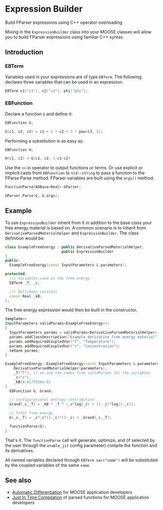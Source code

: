 # Expression Builder

Build FParser expressions using C++ operator overloading

Mixing in the `ExpressionBuilder` class into your MOOSE classes will allow you to build FParser expressions using familiar C++ syntax.

## Introduction

### EBTerm

Variables used in your expressions are of type `EBTerm`. The following declares three variables that can be used in an expression:

```cpp
EBTerm c1("c1"), c2("c3"), phi("phi");
```

### EBFunction

Declare a function `G` and define it:

```cpp
EBFunction G;

G(c1, c2, c3) = c1 + 2 * c2 + 3 * pow(c3, 2);
```

Performing a substitution is as easy as:

```cpp
EBFunction H;

H(c1, c2) = G(c1, c2, 1-c1-c2)
```

Use the `<<` io operator to output functions or terms. Or use explicit or implicit casts from `EBFunction` to `std::string` to pass a function to the FParse Parse method. FParser variables are built using the `args()` method.

```cpp
FunctionParserADBase<Real> GParser;

GParser.Parse(G, G.args);
```

## Example

To use `ExpressionBuilder` inherit from it in addition to the base class your free energy material is based on. A common scenario is to inherit from `DerivativeParsedMaterialHelper` and `ExpressionBuilder`. The class definition would be:

```cpp
class ExampleFreeEnergy : public DerivativeParsedMaterialHelper,
                          public ExpressionBuilder
{
public:
  ExampleFreeEnergy(const InputParameters & parameters);

protected:
  /// Variables used in the free energy
  EBTerm _T, _c;

  /// Boltzmann constant
  const Real _kB;  
};
```

The free energy expression would then be built in the constructor.

```cpp
template<>
InputParameters validParams<ExampleFreeEnergy>()
{
  InputParameters params = validParams<DerivativeParsedMaterialHelper>();
  params.addClassDescription("Example derivative free energy material");
  params.addRequiredCoupledVar("T", "Temperature");
  params.addRequiredCoupledVar("c", "Concentration");
  return params;
}

ExampleFreeEnergy::ExampleFreeEnergy(const InputParameters & parameters) :
    DerivativeParsedMaterialHelper(parameters),
    _T("T"), // we use the names from validParams for the variables
    _c("c"),
    _kB(8.6173324e-5)
{
  EBFunction G, Grand;

  // configurational entropy contribution
  Grand(_c,_T) = _kB * _T * (_c*log(_c) + (1-_c)*log(1-_c));

  // Total free energy
  G(_c,_T) = _c*_c*(1-_c)*(1-_c) + _Grand(_c,_T);

  functionParse(G);
}
```

That's it. The `functionParse` call will generate, optimize, and (if selected by the user through the `enable_jit` config parameter) compile the function and its derivatives.

All named variables declared through `EBTerm var("name")` will be substituted by the coupled variables of the same `name`.

## See also

- [Automatic Differentiation](FunctionMaterials/AutomaticDifferentiation.md) for MOOSE application developers
- [Just In Time Compilation](FunctionMaterials/JITCompilation.md) of parsed functions for MOOSE application developers
